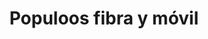 ---
title: "Populoos fibra y móvil"
url: /tomelloso/populoos-fibra-y-movil/
shop: teléfono móvil
---
